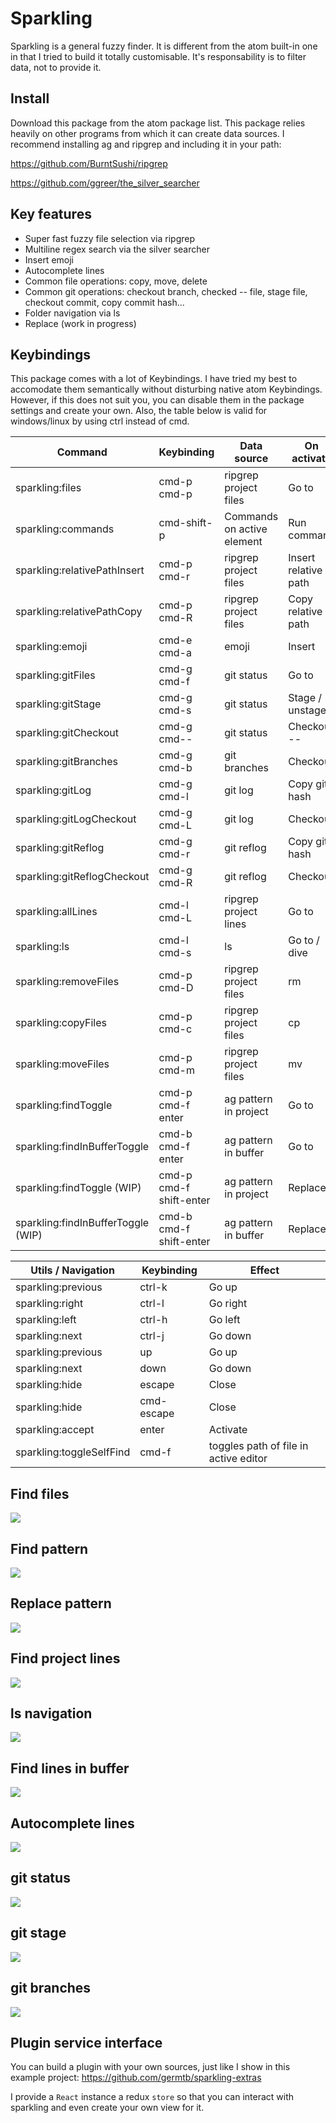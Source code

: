 # Sparkling

Sparkling is a general fuzzy finder. It is different from the atom built-in one in that I tried to build it totally customisable. It's responsability is to filter data, not to provide it.

## Install

Download this package from the atom package list. This package relies heavily on other programs from which it can create data sources. I recommend installing ag and ripgrep and including it in your path:

https://github.com/BurntSushi/ripgrep

https://github.com/ggreer/the_silver_searcher

## Key features

* Super fast fuzzy file selection via ripgrep
* Multiline regex search via the silver searcher
* Insert emoji
* Autocomplete lines
* Common file operations: copy, move, delete
* Common git operations: checkout branch, checked -- file, stage file, checkout commit, copy commit hash...
* Folder navigation via ls
* Replace (work in progress)

## Keybindings

This package comes with a lot of Keybindings. I have tried my best to accomodate them semantically without disturbing native atom Keybindings. However, if this does not suit you, you can disable them in the package settings and create your own. Also, the table below is valid for windows/linux by using ctrl instead of cmd.

| Command                            | Keybinding              | Data source                | On activate          |
| ---------------------------------- | ----------------------- | -------------------------- | -------------------- |
| sparkling:files                    | cmd-p cmd-p             | ripgrep project files      | Go to                |
| sparkling:commands                 | cmd-shift-p             | Commands on active element | Run command          |
| sparkling:relativePathInsert       | cmd-p cmd-r             | ripgrep project files      | Insert relative path |
| sparkling:relativePathCopy         | cmd-p cmd-R             | ripgrep project files      | Copy relative path   |
| sparkling:emoji                    | cmd-e cmd-a             | emoji                      | Insert               |
| sparkling:gitFiles                 | cmd-g cmd-f             | git status                 | Go to                |
| sparkling:gitStage                 | cmd-g cmd-s             | git status                 | Stage / unstage      |
| sparkling:gitCheckout              | cmd-g cmd--             | git status                 | Checkout --          |
| sparkling:gitBranches              | cmd-g cmd-b             | git branches               | Checkout             |
| sparkling:gitLog                   | cmd-g cmd-l             | git log                    | Copy git hash        |
| sparkling:gitLogCheckout           | cmd-g cmd-L             | git log                    | Checkout             |
| sparkling:gitReflog                | cmd-g cmd-r             | git reflog                 | Copy git hash        |
| sparkling:gitReflogCheckout        | cmd-g cmd-R             | git reflog                 | Checkout             |
| sparkling:allLines                 | cmd-l cmd-L             | ripgrep project lines      | Go to                |
| sparkling:ls                       | cmd-l cmd-s             | ls                         | Go to / dive         |
| sparkling:removeFiles              | cmd-p cmd-D             | ripgrep project files      | rm                   |
| sparkling:copyFiles                | cmd-p cmd-c             | ripgrep project files      | cp                   |
| sparkling:moveFiles                | cmd-p cmd-m             | ripgrep project files      | mv                   |
| sparkling:findToggle               | cmd-p cmd-f enter       | ag pattern in project      | Go to                |
| sparkling:findInBufferToggle       | cmd-b cmd-f enter       | ag pattern in buffer       | Go to                |
| sparkling:findToggle (WIP)         | cmd-p cmd-f shift-enter | ag pattern in project      | Replace              |
| sparkling:findInBufferToggle (WIP) | cmd-b cmd-f shift-enter | ag pattern in buffer       | Replace              |

| Utils / Navigation       | Keybinding | Effect                                |
| ------------------------ | ---------- | ------------------------------------- |
| sparkling:previous       | ctrl-k     | Go up                                 |
| sparkling:right          | ctrl-l     | Go right                              |
| sparkling:left           | ctrl-h     | Go left                               |
| sparkling:next           | ctrl-j     | Go down                               |
| sparkling:previous       | up         | Go up                                 |
| sparkling:next           | down       | Go down                               |
| sparkling:hide           | escape     | Close                                 |
| sparkling:hide           | cmd-escape | Close                                 |
| sparkling:accept         | enter      | Activate                              |
| sparkling:toggleSelfFind | cmd-f      | toggles path of file in active editor |

## Find files

![](https://raw.githubusercontent.com/germtb/gifs/master/findFiles.gif)

## Find pattern

![](https://raw.githubusercontent.com/germtb/gifs/master/find.gif)

## Replace pattern

![](https://raw.githubusercontent.com/germtb/gifs/master/replace.gif)

## Find project lines

![](https://raw.githubusercontent.com/germtb/gifs/master/findProjectLines.gif)

## ls navigation

![](https://raw.githubusercontent.com/germtb/gifs/master/ls.gif)

## Find lines in buffer

![](https://raw.githubusercontent.com/germtb/gifs/master/findLine.gif)

## Autocomplete lines

![](https://raw.githubusercontent.com/germtb/gifs/master/autocompleteLines.gif)

## git status

![](https://raw.githubusercontent.com/germtb/gifs/master/gitFiles.gif)

## git stage

![](https://raw.githubusercontent.com/germtb/gifs/master/gitStage.gif)

## git branches

![](https://raw.githubusercontent.com/germtb/gifs/master/gitBranches.gif)

## Plugin service interface

You can build a plugin with your own sources, just like I show in this example project: https://github.com/germtb/sparkling-extras

I provide a `React` instance a redux `store` so that you can interact with sparkling and even create your own view for it.
